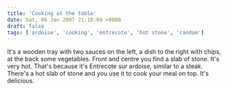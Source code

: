 ```yaml
---
title: 'Cooking at the table'
date: Sat, 06 Jan 2007 21:10:09 +0000
draft: false
tags: ['ardoise', 'cooking', 'entrecote', 'hot stone', 'random']
---
```


It's a wooden tray with two sauces on the left, a dish to the right with chips, at the back some vegetables. Front and centre you find a slab of stone. It's very hot. That's because it's Entrecote sur ardoise, similar to a steak. There's a hot slab of stone and you use it to cook your meal on top. It's delicious.